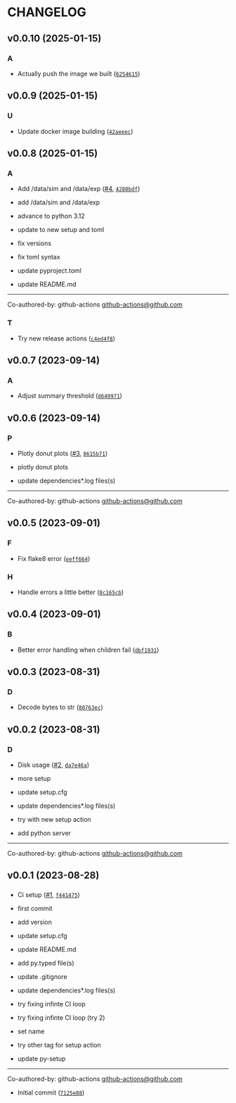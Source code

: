# CHANGELOG


## v0.0.10 (2025-01-15)

### A

- Actually push the image we built
  ([`6254615`](https://github.com/WIPACrepo/cephfs-disk-usage/commit/625461566ea3bcd7cadd778264da44080c415dd6))


## v0.0.9 (2025-01-15)

### U

- Update docker image building
  ([`42aeeec`](https://github.com/WIPACrepo/cephfs-disk-usage/commit/42aeeec25f40846f9f94469d53465a0d6aee4cf8))


## v0.0.8 (2025-01-15)

### A

- Add /data/sim and /data/exp ([#4](https://github.com/WIPACrepo/cephfs-disk-usage/pull/4),
  [`4280bdf`](https://github.com/WIPACrepo/cephfs-disk-usage/commit/4280bdf97fd09770eeac85b2d100682d945637da))

* add /data/sim and /data/exp

* advance to python 3.12

* update to new setup and toml

* fix versions

* fix toml syntax

* <bot> update pyproject.toml

* <bot> update README.md

---------

Co-authored-by: github-actions <github-actions@github.com>

### T

- Try new release actions
  ([`c4ed4f8`](https://github.com/WIPACrepo/cephfs-disk-usage/commit/c4ed4f82f5a544540692f9d7a59f497c42d24533))


## v0.0.7 (2023-09-14)

### A

- Adjust summary threshold
  ([`d649971`](https://github.com/WIPACrepo/cephfs-disk-usage/commit/d6499712dae4d921960a51786e8c0e4e95078852))


## v0.0.6 (2023-09-14)

### P

- Plotly donut plots ([#3](https://github.com/WIPACrepo/cephfs-disk-usage/pull/3),
  [`8615b71`](https://github.com/WIPACrepo/cephfs-disk-usage/commit/8615b7100a1237d337c574a61833fb479a7cf37c))

* plotly donut plots

* <bot> update dependencies*.log files(s)

---------

Co-authored-by: github-actions <github-actions@github.com>


## v0.0.5 (2023-09-01)

### F

- Fix flake8 error
  ([`eeff664`](https://github.com/WIPACrepo/cephfs-disk-usage/commit/eeff664198a87fa5b0c8957f9e6e46b701258ec1))

### H

- Handle errors a little better
  ([`8c165cb`](https://github.com/WIPACrepo/cephfs-disk-usage/commit/8c165cbb7de5e89f95e647d1d56098a5834f8c50))


## v0.0.4 (2023-09-01)

### B

- Better error handling when children fail
  ([`dbf1931`](https://github.com/WIPACrepo/cephfs-disk-usage/commit/dbf1931fccb60e26485dcd89fce18ff23143e9db))


## v0.0.3 (2023-08-31)

### D

- Decode bytes to str
  ([`80763ec`](https://github.com/WIPACrepo/cephfs-disk-usage/commit/80763ecfc76cac4be9f39d9fc24d938cfa1a322b))


## v0.0.2 (2023-08-31)

### D

- Disk usage ([#2](https://github.com/WIPACrepo/cephfs-disk-usage/pull/2),
  [`da7e46a`](https://github.com/WIPACrepo/cephfs-disk-usage/commit/da7e46ab5852cb9fa8f9aed84f46a74b0bb8f05a))

* more setup

* <bot> update setup.cfg

* <bot> update dependencies*.log files(s)

* try with new setup action

* add python server

---------

Co-authored-by: github-actions <github-actions@github.com>


## v0.0.1 (2023-08-28)

### 

- Ci setup ([#1](https://github.com/WIPACrepo/cephfs-disk-usage/pull/1),
  [`f441475`](https://github.com/WIPACrepo/cephfs-disk-usage/commit/f44147579bec793a9c50685a48970d89c5079667))

* first commit

* add version

* <bot> update setup.cfg

* <bot> update README.md

* <bot> add py.typed file(s)

* <bot> update .gitignore

* <bot> update dependencies*.log files(s)

* try fixing infinte CI loop

* try fixing infinte CI loop (try 2)

* set name

* try other tag for setup action

* update py-setup

---------

Co-authored-by: github-actions <github-actions@github.com>

- Initial commit
  ([`7125e88`](https://github.com/WIPACrepo/cephfs-disk-usage/commit/7125e8896afdabcaa941286ad2cde509d1e9a0b6))
